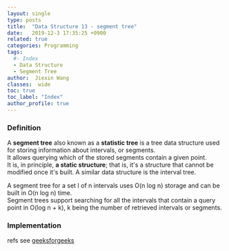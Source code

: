 ```yaml
---
layout: single
type: posts
title:  "Data Structure 13 - segment tree"
date:   2019-12-3 17:35:25 +0900
related: true
categories: Programming
tags:
  #- Index
  - Data Structure
  - Segment Tree
author:  Jiexin Wang
classes:  wide
toc: true
toc_label: "Index"
author_profile: true
---
```


### Definition  

A **segment tree** also known as a **statistic tree** is a tree data structure used for storing information about intervals, or segments.  
It allows querying which of the stored segments contain a given point.  
It is, in principle, **a static structure**; that is, it's a structure that cannot be modified once it's built. A similar data structure is the interval tree.

A segment tree for a set I of n intervals uses O(n log n) storage and can be built in O(n log n) time.  
Segment trees support searching for all the intervals that contain a query point in O(log n + k), k being the number of retrieved intervals or segments.  

### Implementation  

refs see [geeksforgeeks](https://www.geeksforgeeks.org/segment-tree-set-1-sum-of-given-range/)
